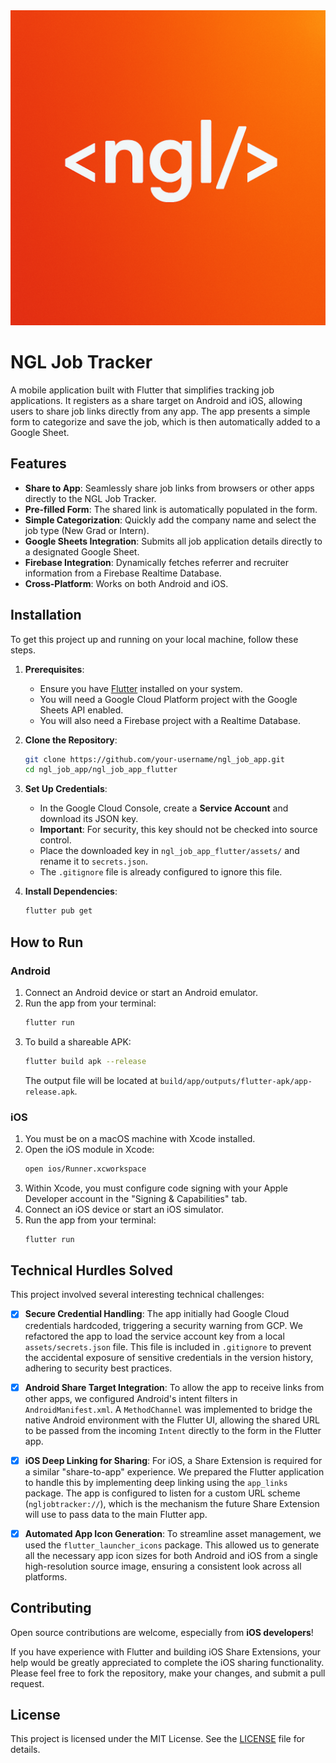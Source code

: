 <img src="assets/images/logo.png" alt="Logo"/>

# NGL Job Tracker

A mobile application built with Flutter that simplifies tracking job applications. It registers as a share target on Android and iOS, allowing users to share job links directly from any app. The app presents a simple form to categorize and save the job, which is then automatically added to a Google Sheet.



## Features

- **Share to App**: Seamlessly share job links from browsers or other apps directly to the NGL Job Tracker.
- **Pre-filled Form**: The shared link is automatically populated in the form.
- **Simple Categorization**: Quickly add the company name and select the job type (New Grad or Intern).
- **Google Sheets Integration**: Submits all job application details directly to a designated Google Sheet.
- **Firebase Integration**: Dynamically fetches referrer and recruiter information from a Firebase Realtime Database.
- **Cross-Platform**: Works on both Android and iOS.

## Installation

To get this project up and running on your local machine, follow these steps.

1.  **Prerequisites**:
    - Ensure you have [Flutter](https://docs.flutter.dev/get-started/install) installed on your system.
    - You will need a Google Cloud Platform project with the Google Sheets API enabled.
    - You will also need a Firebase project with a Realtime Database.

2.  **Clone the Repository**:
    ```sh
    git clone https://github.com/your-username/ngl_job_app.git
    cd ngl_job_app/ngl_job_app_flutter
    ```

3.  **Set Up Credentials**:
    - In the Google Cloud Console, create a **Service Account** and download its JSON key.
    - **Important**: For security, this key should not be checked into source control.
    - Place the downloaded key in `ngl_job_app_flutter/assets/` and rename it to `secrets.json`.
    - The `.gitignore` file is already configured to ignore this file.

4.  **Install Dependencies**:
    ```sh
    flutter pub get
    ```

## How to Run

### Android

1.  Connect an Android device or start an Android emulator.
2.  Run the app from your terminal:
    ```sh
    flutter run
    ```
3.  To build a shareable APK:
    ```sh
    flutter build apk --release
    ```
    The output file will be located at `build/app/outputs/flutter-apk/app-release.apk`.

### iOS

1.  You must be on a macOS machine with Xcode installed.
2.  Open the iOS module in Xcode:
    ```sh
    open ios/Runner.xcworkspace
    ```
3.  Within Xcode, you must configure code signing with your Apple Developer account in the "Signing & Capabilities" tab.
4.  Connect an iOS device or start an iOS simulator.
5.  Run the app from your terminal:
    ```sh
    flutter run
    ```

## Technical Hurdles Solved

This project involved several interesting technical challenges:

- [x]  **Secure Credential Handling**: The app initially had Google Cloud credentials hardcoded, triggering a security warning from GCP. We refactored the app to load the service account key from a local `assets/secrets.json` file. This file is included in `.gitignore` to prevent the accidental exposure of sensitive credentials in the version history, adhering to security best practices.

- [x]  **Android Share Target Integration**: To allow the app to receive links from other apps, we configured Android's intent filters in `AndroidManifest.xml`. A `MethodChannel` was implemented to bridge the native Android environment with the Flutter UI, allowing the shared URL to be passed from the incoming `Intent` directly to the form in the Flutter app.

- [x]  **iOS Deep Linking for Sharing**: For iOS, a Share Extension is required for a similar "share-to-app" experience. We prepared the Flutter application to handle this by implementing deep linking using the `app_links` package. The app is configured to listen for a custom URL scheme (`ngljobtracker://`), which is the mechanism the future Share Extension will use to pass data to the main Flutter app.

- [x]  **Automated App Icon Generation**: To streamline asset management, we used the `flutter_launcher_icons` package. This allowed us to generate all the necessary app icon sizes for both Android and iOS from a single high-resolution source image, ensuring a consistent look across all platforms.

## Contributing

Open source contributions are welcome, especially from **iOS developers**!

If you have experience with Flutter and building iOS Share Extensions, your help would be greatly appreciated to complete the iOS sharing functionality. Please feel free to fork the repository, make your changes, and submit a pull request.

## License

This project is licensed under the MIT License. See the [LICENSE](LICENSE) file for details.

